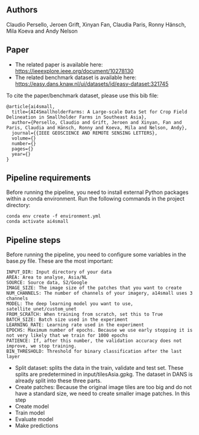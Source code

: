 
## Authors
Claudio Persello,
Jeroen Grift,
Xinyan Fan,
Claudia Paris,
Ronny Hänsch,
Mila Koeva and
Andy Nelson

## Paper
- The related paper is available here: https://ieeexplore.ieee.org/document/10278130
- The related benchmark dataset is available here: https://easy.dans.knaw.nl/ui/datasets/id/easy-dataset:321745

To cite the paper/benchmark dataset, please use this bib file:
```
@article{ai4small,
  title={AI4SmallholderFarms: A Large-scale Data Set for Crop Field Delineation in Smallholder Farms in Southeast Asia},
  author={Persello, Claudio and Grift, Jeroen and Xinyan, Fan and Paris, Claudia and Hänsch, Ronny and Koeva, Mila and Nelson, Andy},
  journal={{IEEE GEOSCIENCE AND REMOTE SENSING LETTERS},
  volume={}
  number={}
  pages={}
  year={}
}
```

## Pipeline requirements
Before running the pipeline, you need to install external Python packages within a conda environment. Run the following commands in the project directory: 

```
conda env create -f environment.yml
conda activate ai4small
```

## Pipeline steps
Before running the pipeline, you need to configure some variables in the base.py file. These are the most important:

```
INPUT_DIR: Input directory of your data
AREA: Area to analyse, Asia/NL
SOURCE: Source data, S2/Google
IMAGE_SIZE: The image size of the patches that you want to create
NUM_CHANNELS: The number of channels of your imagery, a14small uses 3 channels
MODEL: The deep learning model you want to use, satellite_unet/custom_unet
FROM_SCRATCH: When training from scratch, set this to True
BATCH_SIZE: Batch size used in the experiment
LEARNING_RATE: Learning rate used in the experiment
EPOCHS: Maximum number of epochs. Because we use early stopping it is not very likely that we train for 1000 epochs
PATIENCE: If, after this number, the validation accuracy does not improve, we stop training.
BIN_THRESHOLD: Threshold for binary classification after the last layer

```

* Split dataset: splits the data in the train, validate and test set. These splits are predetermined in input/tilesAsia.gpkg. The dataset in DANS is already split into these three parts.
* Create patches: Because the original image tiles are too big and do not have a standard size, we need to create smaller image patches. In this step 
* Create model
* Train model
* Evaluate model
* Make predictions
